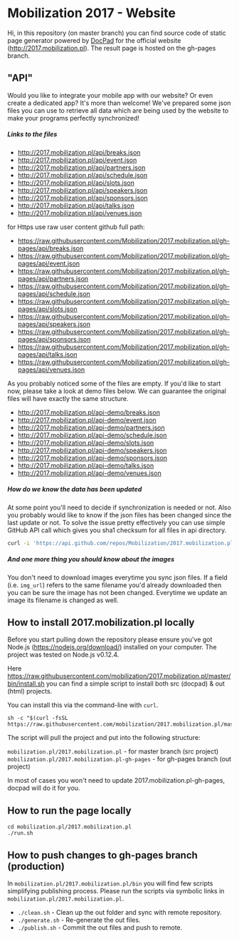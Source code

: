 # Mobilization 2017 - Website
Hi, in this repository (on master branch) you can find source code of static page generator powered by [DocPad](https://docpad.org) for the official website (http://2017.mobilization.pl). The result page is hosted on the gh-pages branch.

## "API"

Would you like to integrate your mobile app with our website? Or even create a dedicated app? It's more than welcome! We've prepared some json files you can use to retrieve all data which are being used by the website to make your programs perfectly synchronized!

##### Links to the files
- http://2017.mobilization.pl/api/breaks.json
- http://2017.mobilization.pl/api/event.json
- http://2017.mobilization.pl/api/partners.json
- http://2017.mobilization.pl/api/schedule.json
- http://2017.mobilization.pl/api/slots.json
- http://2017.mobilization.pl/api/speakers.json
- http://2017.mobilization.pl/api/sponsors.json
- http://2017.mobilization.pl/api/talks.json
- http://2017.mobilization.pl/api/venues.json

for Https use raw user content github full path: 

- https://raw.githubusercontent.com/Mobilization/2017.mobilization.pl/gh-pages/api/breaks.json
- https://raw.githubusercontent.com/Mobilization/2017.mobilization.pl/gh-pages/api/event.json
- https://raw.githubusercontent.com/Mobilization/2017.mobilization.pl/gh-pages/api/partners.json
- https://raw.githubusercontent.com/Mobilization/2017.mobilization.pl/gh-pages/api/schedule.json
- https://raw.githubusercontent.com/Mobilization/2017.mobilization.pl/gh-pages/api/slots.json
- https://raw.githubusercontent.com/Mobilization/2017.mobilization.pl/gh-pages/api/speakers.json
- https://raw.githubusercontent.com/Mobilization/2017.mobilization.pl/gh-pages/api/sponsors.json
- https://raw.githubusercontent.com/Mobilization/2017.mobilization.pl/gh-pages/api/talks.json
- https://raw.githubusercontent.com/Mobilization/2017.mobilization.pl/gh-pages/api/venues.json

As you probably noticed some of the files are empty. If you'd like to start now, please take a look at demo files below. We can guarantee the original files will have exactly the same structure.

- http://2017.mobilization.pl/api-demo/breaks.json
- http://2017.mobilization.pl/api-demo/event.json
- http://2017.mobilization.pl/api-demo/partners.json
- http://2017.mobilization.pl/api-demo/schedule.json
- http://2017.mobilization.pl/api-demo/slots.json
- http://2017.mobilization.pl/api-demo/speakers.json
- http://2017.mobilization.pl/api-demo/sponsors.json
- http://2017.mobilization.pl/api-demo/talks.json
- http://2017.mobilization.pl/api-demo/venues.json

##### How do we know the data has been updated 
At some point you'll need to decide if synchronization is needed or not. Also you probably would like to know if the json files has been changed since the last update or not. To solve the issue pretty effectively you can use simple GitHub API call which gives you sha1 checksum for all files in api directory. 

```bash
curl -i 'https://api.github.com/repos/Mobilization/2017.mobilization.pl/contents/api?ref=gh-pages'
```

##### And one more thing you should know about the images
You don't need to download images everytime you sync json files. If a field (i.e. `img_url`) refers to the same filename you'd already downloaded then you can be sure the image has not been changed. Everytime we update an image its filename is changed as well. 

## How to install 2017.mobilization.pl locally

Before you start pulling down the repository please ensure you've got Node.js (https://nodejs.org/download/) installed on your computer. The project was tested on Node.js v0.12.4.

Here https://raw.githubusercontent.com/mobilization/2017.mobilization.pl/master/bin/install.sh you can find a simple script to install both src (docpad) & out (html) projects.

You can install this via the command-line with `curl`.
```
sh -c "$(curl -fsSL https://raw.githubusercontent.com/mobilization/2017.mobilization.pl/master/bin/install.sh)"
``` 

The script will pull the project and put into the following structure:

`mobilization.pl/2017.mobilization.pl` - for master branch (src project)
`mobilization.pl/2017.mobilization.pl-gh-pages` - for gh-pages branch (out project)

In most of cases you won't need to update 2017.mobilization.pl-gh-pages, docpad will do it for you.

## How to run the page locally

```
cd mobilization.pl/2017.mobilization.pl
./run.sh
```

## How to push changes to gh-pages branch (production)

In `mobilization.pl/2017.mobilization.pl/bin` you will find few scripts simplifying publishing process. Please run the scripts via symbolic links in `mobilization.pl/2017.mobilization.pl`.

- `./clean.sh` - Clean up the out folder and sync with remote repository.
- `./generate.sh` - Re-generate the out files.
- `./publish.sh` - Commit the out files and push to remote.



